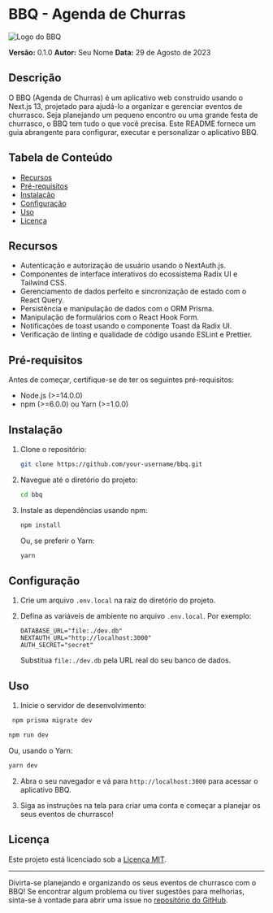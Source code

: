 # BBQ - Agenda de Churras

![Logo do BBQ](caminho-para-logo.png) <!-- Substitua pela sua logo ou uma imagem apropriada -->

**Versão:** 0.1.0
**Autor:** Seu Nome
**Data:** 29 de Agosto de 2023

## Descrição

O BBQ (Agenda de Churras) é um aplicativo web construído usando o Next.js 13, projetado para ajudá-lo a organizar e gerenciar eventos de churrasco. Seja planejando um pequeno encontro ou uma grande festa de churrasco, o BBQ tem tudo o que você precisa. Este README fornece um guia abrangente para configurar, executar e personalizar o aplicativo BBQ.

## Tabela de Conteúdo

- [Recursos](#recursos)
- [Pré-requisitos](#pré-requisitos)
- [Instalação](#instalação)
- [Configuração](#configuração)
- [Uso](#uso)
- [Licença](#licença)

## Recursos

- Autenticação e autorização de usuário usando o NextAuth.js.
- Componentes de interface interativos do ecossistema Radix UI e Tailwind CSS.
- Gerenciamento de dados perfeito e sincronização de estado com o React Query.
- Persistência e manipulação de dados com o ORM Prisma.
- Manipulação de formulários com o React Hook Form.
- Notificações de toast usando o componente Toast da Radix UI.
- Verificação de linting e qualidade de código usando ESLint e Prettier.

## Pré-requisitos

Antes de começar, certifique-se de ter os seguintes pré-requisitos:

- Node.js (>=14.0.0)
- npm (>=6.0.0) ou Yarn (>=1.0.0)

## Instalação

1. Clone o repositório:

   ```bash
   git clone https://github.com/your-username/bbq.git
   ```

2. Navegue até o diretório do projeto:

   ```bash
   cd bbq
   ```

3. Instale as dependências usando npm:

   ```bash
   npm install
   ```

   Ou, se preferir o Yarn:

   ```bash
   yarn
   ```

## Configuração

1. Crie um arquivo `.env.local` na raiz do diretório do projeto.

2. Defina as variáveis de ambiente no arquivo `.env.local`. Por exemplo:

   ```
   DATABASE_URL="file:./dev.db"
   NEXTAUTH_URL="http://localhost:3000"
   AUTH_SECRET="secret"
   ```

   Substitua `file:./dev.db` pela URL real do seu banco de dados.

## Uso

1. Inicie o servidor de desenvolvimento:

  ```bash
   npm prisma migrate dev
   ```

   ```bash
   npm run dev
   ```

   Ou, usando o Yarn:

   ```bash
   yarn dev
   ```

2. Abra o seu navegador e vá para `http://localhost:3000` para acessar o aplicativo BBQ.

3. Siga as instruções na tela para criar uma conta e começar a planejar os seus eventos de churrasco!


## Licença

Este projeto está licenciado sob a [Licença MIT](LICENSE).

---

Divirta-se planejando e organizando os seus eventos de churrasco com o BBQ! Se encontrar algum problema ou tiver sugestões para melhorias, sinta-se à vontade para abrir uma issue no [repositório do GitHub](https://github.com/your-username/bbq).
